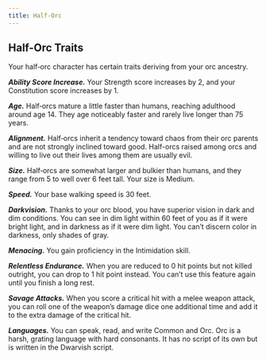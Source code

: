 ```yaml
---
title: Half-Orc
---
```


## Half-Orc Traits

Your half‑orc character has certain traits deriving from your orc ancestry.

***Ability Score Increase.*** Your Strength score increases by 2, and your Constitution score increases by 1.

***Age.*** Half‑orcs mature a little faster than humans, reaching adulthood around age 14. They age noticeably faster and rarely live longer than 75 years.

***Alignment.*** Half‑orcs inherit a tendency toward chaos from their orc parents and are not strongly inclined toward good. Half-­orcs raised among orcs and willing to live out their lives among them are usually evil.

***Size.*** Half‑orcs are somewhat larger and bulkier than humans, and they range from 5 to well over 6 feet tall. Your size is Medium.

***Speed.*** Your base walking speed is 30 feet.

***Darkvision.*** Thanks to your orc blood, you have superior vision in dark and dim conditions. You can see in dim light within 60 feet of you as if it were bright light, and in darkness as if it were dim light. You can’t discern color in darkness, only shades of gray.

***Menacing.*** You gain proficiency in the Intimidation skill.

***Relentless Endurance.*** When you are reduced to 0 hit points but not killed outright, you can drop to 1 hit point instead. You can’t use this feature again until you finish a long rest.

***Savage Attacks.***  When you score a critical hit with a melee weapon attack, you can roll one of the weapon’s damage dice one additional time and add it to the extra damage of the critical hit.

***Languages.***  You can speak, read, and write Common and Orc. Orc is a harsh, grating language with hard consonants. It has no script of its own but is written in the Dwarvish script.
